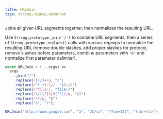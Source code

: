 ```yaml
---
title: URLJoin
tags: string,regexp,advanced
---
```


Joins all given URL segments together, then normalizes the resulting URL.

Use `String.prototype.join('/')` to combine URL segments, then a series of `String.prototype.replace()` calls with various regexps to normalize the resulting URL (remove double slashes, add proper slashes for protocol, remove slashes before parameters, combine parameters with `'&'` and normalize first parameter delimiter).

```js
const URLJoin = (...args) =>
  args
    .join("/")
    .replace(/[\/]+/g, "/")
    .replace(/^(.+):\//, "$1://")
    .replace(/^file:/, "file:/")
    .replace(/\/(\?|&|#[^!])/g, "$1")
    .replace(/\?/g, "&")
    .replace("&", "?");
```

```js
URLJoin("http://www.google.com", "a", "/b/cd", "?foo=123", "?bar=foo"); // 'http://www.google.com/a/b/cd?foo=123&bar=foo'
```
